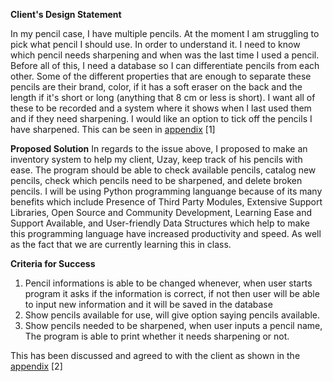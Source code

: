 **Client's Design Statement**

In my pencil case, I have multiple pencils. At the moment I am struggling to pick what pencil I should use. In order to understand it. I need to know which pencil needs sharpening and when was the last time I used a pencil. Before all of this, I need a database so I can differentiate pencils from each other. Some of the different properties that are enough to separate these pencils are their brand, color, if it has a soft eraser on the back and the length if it's short or long (anything that 8 cm or less is short). I want all of these to be recorded and a system where it shows when I last used them and if they need sharpening. I would like an option to tick off the pencils I have sharpened. 
This can be seen in [appendix](Appendix.md) [1]

**Proposed Solution**
In regards to the issue above, I proposed to make an inventory system to help my client, Uzay, keep track of his pencils with ease. The program should be able to check available pencils, catalog new pencils, check which pencils need to be sharpened, and delete broken pencils. I will be using Python programming languange because of its many benefits which include Presence of Third Party Modules, Extensive Support Libraries, Open Source and Community Development, Learning Ease and Support Available, and User-friendly Data Structures which help to make this programming language have increased productivity and speed. As well as the fact that we are currently learning this in class.

**Criteria for Success**
1. Pencil informations is able to be changed whenever, when user starts program it asks if the information is correct, if not then user will be able to input new information and it will be saved in the database
2. Show pencils available for use, will give option saying pencils available.
3. Show pencils needed to be sharpened, when user inputs a pencil name, The program is able to print whether it needs sharpening or not.

This has been discussed and agreed to with the client as shown in the [appendix](Appendix.md) [2]
